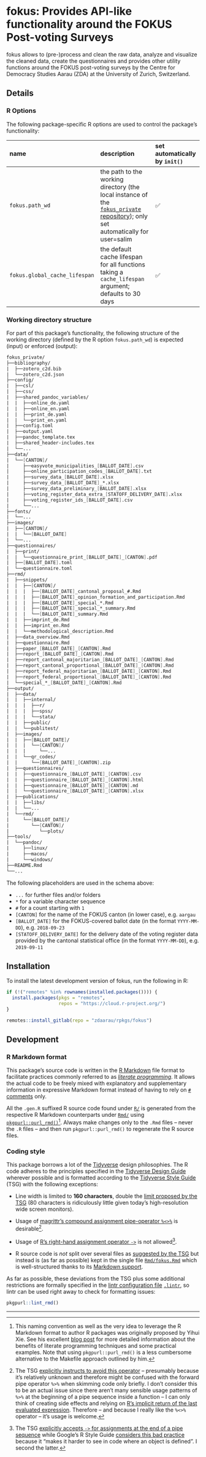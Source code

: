 # fokus: Provides API-like functionality around the FOKUS Post-voting Surveys

fokus allows to (pre-)process and clean the raw data, analyze and visualize the cleaned data, create the questionnaires and provides other utility functions around the FOKUS post-voting surveys by the Centre for Democracy Studies Aarau (ZDA) at the University of Zurich, Switzerland.

## Details

### R Options

The following package-specific R options are used to control the package’s functionality:

| **name**                      | **description**                                                                                                                                                             | **set automatically by `init()`** |
|:------------------------------|:----------------------------------------------------------------------------------------------------------------------------------------------------------------------------|:----------------------------------|
| `fokus.path_wd`               | the path to the working directory (the local instance of the [`fokus_private` repository](https://gitlab.com/c2d-zda/fokus_private)); only set automatically for user=salim | ✅                                 |
| `fokus.global_cache_lifespan` | the default cache lifespan for all functions taking a `cache_lifespan` argument; defaults to 30 days                                                                        | ✅                                 |

### Working directory structure

For part of this package’s functionality, the following structure of the working directory (defined by the R option `fokus.path_wd`) is expected (input) or enforced (output):

``` fs
fokus_private/
├──bibliography/
|  ├──zotero_c2d.bib
|  └──zotero_c2d.json
├──config/
|  ├──csl/
|  ├──css/
|  ├──shared_pandoc_variables/
|  |  ├──online_de.yaml
|  |  ├──online_en.yaml
|  |  ├──print_de.yaml
|  |  └──print_en.yaml
|  ├──config.toml
|  ├──output.yaml
|  ├──pandoc_template.tex
|  ├──shared_header-includes.tex
|  └──...
├──data/
|  └──[CANTON]/
|     ├──easyvote_municipalities_[BALLOT_DATE].csv
|     ├──online_participation_codes_[BALLOT_DATE].txt
|     ├──survey_data_[BALLOT_DATE].xlsx
|     ├──survey_data_[BALLOT_DATE]_*.xlsx
|     ├──survey_data_preliminary_[BALLOT_DATE].xlsx
|     ├──voting_register_data_extra_[STATOFF_DELIVERY_DATE].xlsx
|     ├──voting_register_ids_[BALLOT_DATE].csv
|     └──...
├──fonts/
|  └──...
├──images/
|  ├──[CANTON]/
|  |  └──[BALLOT_DATE]
|  └──...
├──questionnaires/
|  ├──print/
|  |  └──questionnaire_print_[BALLOT_DATE]_[CANTON].pdf
|  ├──[BALLOT_DATE].toml
|  └──questionnaire.toml
├──rmd/
|  ├──snippets/
|  |  ├──[CANTON]/
|  |  |  ├──[BALLOT_DATE]_cantonal_proposal_#.Rmd
|  |  |  ├──[BALLOT_DATE]_opinion_formation_and_participation.Rmd
|  |  |  ├──[BALLOT_DATE]_special_*.Rmd
|  |  |  ├──[BALLOT_DATE]_special_*_summary.Rmd
|  |  |  └──[BALLOT_DATE]_summary.Rmd
|  |  ├──imprint_de.Rmd
|  |  ├──imprint_en.Rmd
|  |  └──methodological_description.Rmd
|  ├──data_overview.Rmd
|  ├──questionnaire.Rmd
|  ├──paper_[BALLOT_DATE]_[CANTON].Rmd
|  ├──report_[BALLOT_DATE]_[CANTON].Rmd
|  ├──report_cantonal_majoritarian_[BALLOT_DATE]_[CANTON].Rmd
|  ├──report_cantonal_proportional_[BALLOT_DATE]_[CANTON].Rmd
|  ├──report_federal_majoritarian_[BALLOT_DATE]_[CANTON].Rmd
|  ├──report_federal_proportional_[BALLOT_DATE]_[CANTON].Rmd
|  └──special_*_[BALLOT_DATE]_[CANTON].Rmd
├──output/
|  ├──data/
|  |  ├──internal/
|  |  |  ├──r/
|  |  |  ├──spss/
|  |  |  └──stata/
|  |  ├──public/
|  |  └──publitest/
|  ├──images/
|  |  ├──[BALLOT_DATE]/
|  |  |  └──[CANTON]/
|  |  |     └──...
|  |  └──qr_codes/
|  |     └──[BALLOT_DATE]_[CANTON].zip
|  ├──questionnaires/
|  |  ├──questionnaire_[BALLOT_DATE]_[CANTON].csv
|  |  ├──questionnaire_[BALLOT_DATE]_[CANTON].html
|  |  ├──questionnaire_[BALLOT_DATE]_[CANTON].md
|  |  └──questionnaire_[BALLOT_DATE]_[CANTON].xlsx
|  ├──publications/
|  |  ├──libs/
|  |  └──...
|  └──rmd/
|     └──[BALLOT_DATE]/
|        └──[CANTON]/
|           └──plots/
├──tools/
|  └──pandoc/
|     ├──linux/
|     ├──macos/
|     └──windows/
├──README.Rmd
└──...
```

The following placeholders are used in the schema above:

-   `...` for further files and/or folders
-   `*` for a variable character sequence
-   `#` for a count starting with `1`
-   `[CANTON]` for the name of the FOKUS canton (in lower case), e.g. `aargau`
-   `[BALLOT_DATE]` for the FOKUS-covered ballot date (in the format `YYYY-MM-DD`), e.g. `2018-09-23`
-   `[STATOFF_DELIVERY_DATE]` for the delivery date of the voting register data provided by the cantonal statistical office (in the format `YYYY-MM-DD`), e.g. `2019-09-11`

## Installation

To install the latest development version of fokus, run the following in R:

``` r
if (!("remotes" %in% rownames(installed.packages()))) {
  install.packages(pkgs = "remotes",
                   repos = "https://cloud.r-project.org/")
}

remotes::install_gitlab(repo = "zdaarau/rpkgs/fokus")
```

## Development

### R Markdown format

This package’s source code is written in the [R Markdown](https://rmarkdown.rstudio.com/) file format to facilitate practices commonly referred to as [*literate programming*](https://en.wikipedia.org/wiki/Literate_programming). It allows the actual code to be freely mixed with explanatory and supplementary information in expressive Markdown format instead of having to rely on [`#` comments](https://cran.r-project.org/doc/manuals/r-release/R-lang.html#Comments) only.

All the `.gen.R` suffixed R source code found under [`R/`](R/) is generated from the respective R Markdown counterparts under [`Rmd/`](Rmd/) using [`pkgpurl::purl_rmd()`](https://rpkg.dev/pkgpurl/reference/purl_rmd.html)[^1]. Always make changes only to the `.Rmd` files – never the `.R` files – and then run `pkgpurl::purl_rmd()` to regenerate the R source files.

### Coding style

This package borrows a lot of the [Tidyverse](https://www.tidyverse.org/) design philosophies. The R code adheres to the principles specified in the [Tidyverse Design Guide](https://principles.tidyverse.org/) wherever possible and is formatted according to the [Tidyverse Style Guide](https://style.tidyverse.org/) (TSG) with the following exceptions:

-   Line width is limited to **160 characters**, double the [limit proposed by the TSG](https://style.tidyverse.org/syntax.html#long-lines) (80 characters is ridiculously little given today’s high-resolution wide screen monitors).

-   Usage of [magrittr’s compound assignment pipe-operator `%<>%`](https://magrittr.tidyverse.org/reference/compound.html) is desirable[^2].

-   Usage of [R’s right-hand assignment operator `->`](https://rdrr.io/r/base/assignOps.html) is not allowed[^3].

-   R source code is *not* split over several files as [suggested by the TSG](https://style.tidyverse.org/package-files.html) but instead is (as far as possible) kept in the single file [`Rmd/fokus.Rmd`](Rmd/fokus.Rmd) which is well-structured thanks to its [Markdown support](#r-markdown-format).

As far as possible, these deviations from the TSG plus some additional restrictions are formally specified in the [lintr configuration file](https://github.com/jimhester/lintr#project-configuration) [`.lintr`](.lintr), so lintr can be used right away to check for formatting issues:

``` r
pkgpurl::lint_rmd()
```

---

[^1]: This naming convention as well as the very idea to leverage the R Markdown format to author R packages was originally proposed by Yihui Xie. See his excellent [blog post](https://yihui.name/rlp/) for more detailed information about the benefits of literate programming techniques and some practical examples. Note that using `pkgpurl::purl_rmd()` is a less cumbersome alternative to the Makefile approach outlined by him.

[^2]: The TSG [explicitly instructs to avoid this operator](https://style.tidyverse.org/pipes.html#assignment-2) – presumably because it’s relatively unknown and therefore might be confused with the forward pipe operator `%>%` when skimming code only briefly. I don’t consider this to be an actual issue since there aren’t many sensible usage patterns of `%>%` at the beginning of a pipe sequence inside a function – I can only think of creating side effects and relying on [R’s implicit return of the last evaluated expression](https://rdrr.io/r/base/function.html). Therefore – and because I really like the `%<>%` operator – it’s usage is welcome.

[^3]: The TSG [explicitly accepts `->` for assignments at the end of a pipe sequence](https://style.tidyverse.org/pipes.html#assignment-2) while Google’s R Style Guide [considers this bad practice](https://google.github.io/styleguide/Rguide.html#right-hand-assignment) because it “makes it harder to see in code where an object is defined”. I second the latter.
